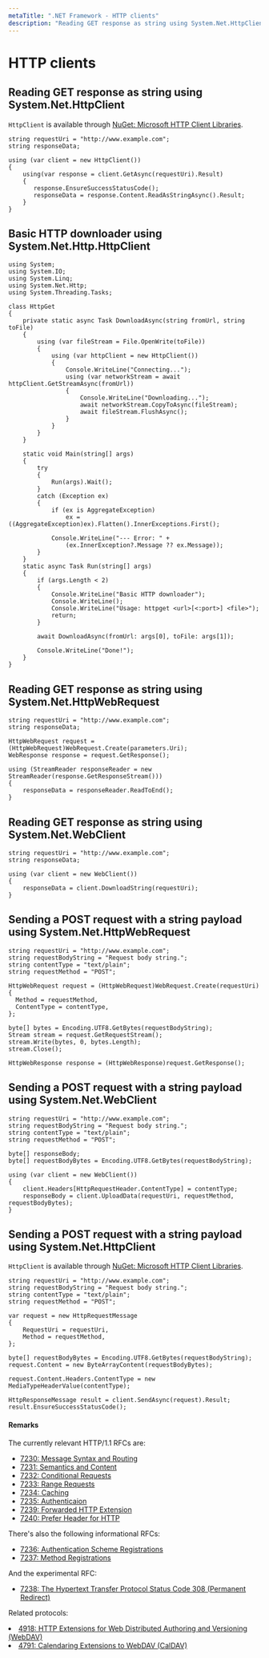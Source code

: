 ```yaml
---
metaTitle: ".NET Framework - HTTP clients"
description: "Reading GET response as string using System.Net.HttpClient, Basic HTTP downloader using System.Net.Http.HttpClient, Reading GET response as string using System.Net.HttpWebRequest, Reading GET response as string using System.Net.WebClient, Sending a POST request with a string payload using System.Net.HttpWebRequest, Sending a POST request with a string payload using System.Net.WebClient, Sending a POST request with a string payload using System.Net.HttpClient"
---
```


# HTTP clients



## Reading GET response as string using System.Net.HttpClient


`HttpClient` is available through [NuGet: Microsoft HTTP Client Libraries](https://www.nuget.org/packages/Microsoft.Net.Http/).

```dotnet
string requestUri = "http://www.example.com";
string responseData;

using (var client = new HttpClient())
{
    using(var response = client.GetAsync(requestUri).Result)
    {
       response.EnsureSuccessStatusCode();
       responseData = response.Content.ReadAsStringAsync().Result;
    }
}

```



## Basic HTTP downloader using System.Net.Http.HttpClient


```dotnet
using System;
using System.IO;
using System.Linq;
using System.Net.Http;
using System.Threading.Tasks;

class HttpGet
{
    private static async Task DownloadAsync(string fromUrl, string toFile)
    {
        using (var fileStream = File.OpenWrite(toFile))
        {
            using (var httpClient = new HttpClient())
            {
                Console.WriteLine("Connecting...");
                using (var networkStream = await httpClient.GetStreamAsync(fromUrl))
                {
                    Console.WriteLine("Downloading...");
                    await networkStream.CopyToAsync(fileStream);
                    await fileStream.FlushAsync();
                }
            }
        }
    }

    static void Main(string[] args)
    {
        try
        {
            Run(args).Wait();
        }
        catch (Exception ex)
        {
            if (ex is AggregateException)
                ex = ((AggregateException)ex).Flatten().InnerExceptions.First();

            Console.WriteLine("--- Error: " + 
                (ex.InnerException?.Message ?? ex.Message));
        }
    }
    static async Task Run(string[] args)
    {
        if (args.Length < 2)
        {
            Console.WriteLine("Basic HTTP downloader");
            Console.WriteLine();
            Console.WriteLine("Usage: httpget <url>[<:port>] <file>");
            return;
        }

        await DownloadAsync(fromUrl: args[0], toFile: args[1]);

        Console.WriteLine("Done!");
    }
}

```



## Reading GET response as string using System.Net.HttpWebRequest


```dotnet
string requestUri = "http://www.example.com";
string responseData;

HttpWebRequest request = (HttpWebRequest)WebRequest.Create(parameters.Uri);
WebResponse response = request.GetResponse();

using (StreamReader responseReader = new StreamReader(response.GetResponseStream()))
{
    responseData = responseReader.ReadToEnd();
}

```



## Reading GET response as string using System.Net.WebClient


```dotnet
string requestUri = "http://www.example.com";
string responseData;

using (var client = new WebClient())
{    
    responseData = client.DownloadString(requestUri);
}

```



## Sending a POST request with a string payload using System.Net.HttpWebRequest


```dotnet
string requestUri = "http://www.example.com";
string requestBodyString = "Request body string.";
string contentType = "text/plain";
string requestMethod = "POST";

HttpWebRequest request = (HttpWebRequest)WebRequest.Create(requestUri)
{
  Method = requestMethod,
  ContentType = contentType,
};

byte[] bytes = Encoding.UTF8.GetBytes(requestBodyString);
Stream stream = request.GetRequestStream();
stream.Write(bytes, 0, bytes.Length);
stream.Close();

HttpWebResponse response = (HttpWebResponse)request.GetResponse();

```



## Sending a POST request with a string payload using System.Net.WebClient


```dotnet
string requestUri = "http://www.example.com";
string requestBodyString = "Request body string.";
string contentType = "text/plain";
string requestMethod = "POST";
    
byte[] responseBody;    
byte[] requestBodyBytes = Encoding.UTF8.GetBytes(requestBodyString);

using (var client = new WebClient())
{
    client.Headers[HttpRequestHeader.ContentType] = contentType;
    responseBody = client.UploadData(requestUri, requestMethod, requestBodyBytes);
}

```



## Sending a POST request with a string payload using System.Net.HttpClient


`HttpClient` is available through [NuGet: Microsoft HTTP Client Libraries](https://www.nuget.org/packages/Microsoft.Net.Http/).

```dotnet
string requestUri = "http://www.example.com";
string requestBodyString = "Request body string.";
string contentType = "text/plain";
string requestMethod = "POST";

var request = new HttpRequestMessage
{
    RequestUri = requestUri,
    Method = requestMethod,
};

byte[] requestBodyBytes = Encoding.UTF8.GetBytes(requestBodyString);
request.Content = new ByteArrayContent(requestBodyBytes);

request.Content.Headers.ContentType = new MediaTypeHeaderValue(contentType);

HttpResponseMessage result = client.SendAsync(request).Result;
result.EnsureSuccessStatusCode();

```



#### Remarks


The currently relevant HTTP/1.1 RFCs are:

- [7230: Message Syntax and Routing](https://tools.ietf.org/html/rfc7230)
- [7231: Semantics and Content](https://tools.ietf.org/html/rfc7231)
- [7232: Conditional Requests](https://tools.ietf.org/html/rfc7232)
- [7233: Range Requests](https://tools.ietf.org/html/rfc7233)
- [7234: Caching](https://tools.ietf.org/html/rfc7234)
- [7235: Authenticaion](https://tools.ietf.org/html/rfc7235)
- [7239: Forwarded HTTP Extension](https://tools.ietf.org/html/rfc7239)
- [7240: Prefer Header for HTTP](https://tools.ietf.org/html/rfc7240)

There's also the following informational RFCs:

- [7236: Authentication Scheme Registrations](https://tools.ietf.org/html/rfc7236)
- [7237: Method Registrations](https://tools.ietf.org/html/rfc7237)

And the experimental RFC:

- [7238: The Hypertext Transfer Protocol Status Code 308 (Permanent Redirect)](https://tools.ietf.org/html/rfc7238)

Related protocols:

<li><a href="https://tools.ietf.org/html/rfc4918" rel="nofollow">4918: HTTP Extensions for Web Distributed Authoring and Versioning (WebDAV)
</a></li>
<li><a href="https://tools.ietf.org/html/rfc4791" rel="nofollow">4791: Calendaring Extensions to WebDAV (CalDAV)
</a></li>

